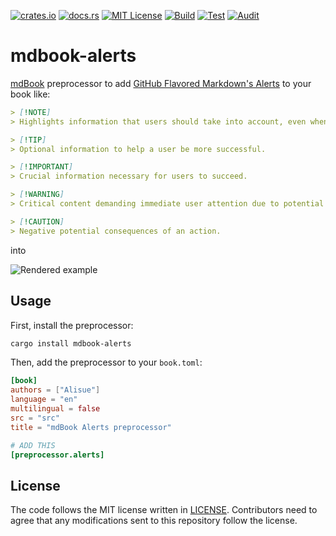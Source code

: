 [![crates.io](https://img.shields.io/crates/v/mdbook-alerts.svg)](https://crates.io/crates/mdbook-alerts)
[![docs.rs](https://docs.rs/mdbook-alerts/badge.svg)](https://docs.rs/mdbook-alerts)
[![MIT License](https://img.shields.io/badge/license-MIT-blue.svg)](./LICENSE)
[![Build](https://github.com/lambdalisue/rs-mdbook-alerts/actions/workflows/build.yml/badge.svg)](https://github.com/lambdalisue/rs-mdbook-alerts/actions/workflows/build.yml)
[![Test](https://github.com/lambdalisue/rs-mdbook-alerts/actions/workflows/test.yml/badge.svg)](https://github.com/lambdalisue/rs-mdbook-alerts/actions/workflows/test.yml)
[![Audit](https://github.com/lambdalisue/rs-mdbook-alerts/actions/workflows/audit.yml/badge.svg)](https://github.com/lambdalisue/rs-mdbook-alerts/actions/workflows/audit.yml)

# mdbook-alerts

[mdBook] preprocessor to add [GitHub Flavored Markdown's Alerts](https://docs.github.com/en/get-started/writing-on-github/getting-started-with-writing-and-formatting-on-github/basic-writing-and-formatting-syntax#alerts) to your book like:

```markdown
> [!NOTE]  
> Highlights information that users should take into account, even when skimming.

> [!TIP]
> Optional information to help a user be more successful.

> [!IMPORTANT]  
> Crucial information necessary for users to succeed.

> [!WARNING]  
> Critical content demanding immediate user attention due to potential risks.

> [!CAUTION]
> Negative potential consequences of an action.
```

into

![Rendered example](https://github.com/lambdalisue/rs-mdbook-alerts/blob/main/example/example.png?raw=true)

[mdBook]: https://github.com/rust-lang/mdBook

## Usage

First, install the preprocessor:

```bash
cargo install mdbook-alerts
```

Then, add the preprocessor to your `book.toml`:

```toml
[book]
authors = ["Alisue"]
language = "en"
multilingual = false
src = "src"
title = "mdBook Alerts preprocessor"

# ADD THIS
[preprocessor.alerts]
```

## License

The code follows the MIT license written in [LICENSE](./LICENSE). Contributors
need to agree that any modifications sent to this repository follow the license.
